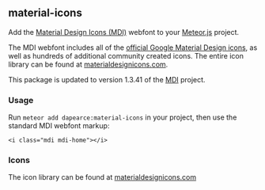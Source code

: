 ## material-icons

Add the [Material Design Icons (MDI)](http://materialdesignicons.com/) webfont to your [Meteor.js](http://meteor.com) project.

The MDI webfont includes all of the [official Google Material Design icons](https://github.com/google/material-design-icons), as well as hundreds of additional community created icons. The entire icon library can be found at [materialdesignicons.com](http://materialdesignicons.com).

This package is updated to version 1.3.41 of the [MDI](http://materialdesignicons.com/) project.

### Usage

Run `meteor add dapearce:material-icons` in your project, then use the standard MDI webfont markup:

    <i class="mdi mdi-home"></i>

### Icons

The icon library can be found at [materialdesignicons.com](http://materialdesignicons.com)
